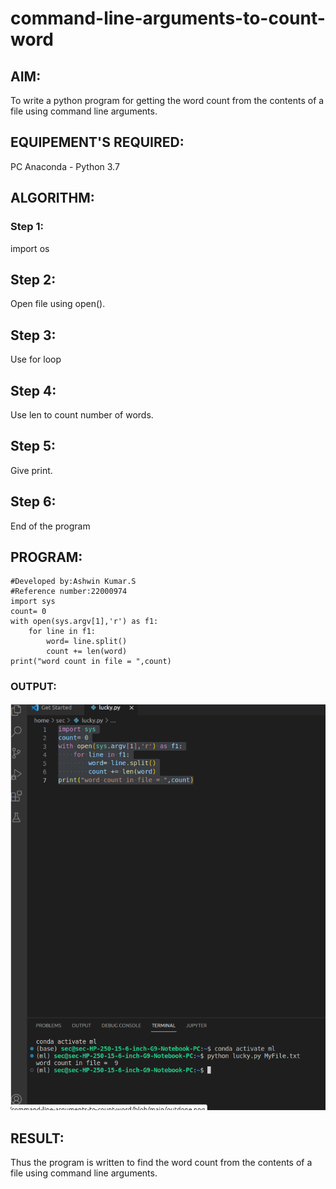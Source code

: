 # command-line-arguments-to-count-word
## AIM:
To write a python program for getting the word count from the contents of a file using command line arguments.
## EQUIPEMENT'S REQUIRED: 
PC
Anaconda - Python 3.7
## ALGORITHM: 
### Step 1:
import os

## Step 2: 
Open file using open().

## Step 3:
 Use for loop

## Step 4: 
Use len to count number of words.

## Step 5:
 Give print.

## Step 6: 
End of the program



## PROGRAM:
```
#Developed by:Ashwin Kumar.S
#Reference number:22000974
import sys
count= 0
with open(sys.argv[1],'r') as f1:
    for line in f1:
        word= line.split()
        count += len(word)
print("word count in file = ",count)
```

### OUTPUT:
![output](./output1.png)




## RESULT:
Thus the program is written to find the word count from the contents of a file using command line arguments.
